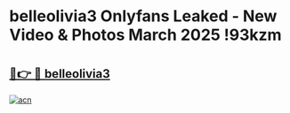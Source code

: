 # belleolivia3 Onlyfans Leaked - New Video & Photos March 2025 !93kzm

# <h2><a href="https://5mxqjb.iuczelnia.edu.pl?title=belleolivia3&ref=93kzm">🔗👉 🔴 belleolivia3</a></h2>

[![acn](https://github.com/user-attachments/assets/0f9c940e-d8b0-45ae-aac7-cd30a18b3e1c)](https://5mxqjb.iuczelnia.edu.pl?title=belleolivia3&ref=93kzm)

